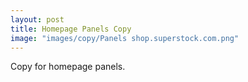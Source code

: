 ```yaml
---
layout: post
title: Homepage Panels Copy
image: "images/copy/Panels shop.superstock.com.png"
---
```

Copy for homepage panels.
